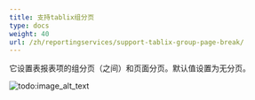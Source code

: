 ```yaml
---
title: 支持tablix组分页
type: docs
weight: 40
url: /zh/reportingservices/support-tablix-group-page-break/
---
```


它设置表报表项的组分页（之间）和页面分页。默认值设置为无分页。 

![todo:image_alt_text](support-tablix-group-page-break_1.png)




